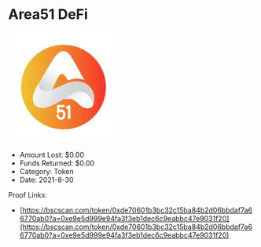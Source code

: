 # Area51 DeFi
![Area51 DeFi](/rektimages/Area51-DeFi.png)
- Amount Lost: $0.00
- Funds Returned: $0.00
- Category: Token
- Date: 2021-8-30



Proof Links:
- [https://bscscan.com/token/0xde70601b3bc32c15ba84b2d06bbdaf7a66770ab0?a=0xe9e5d999e94fa3f3eb1dec6c9eabbc47e9031f20](https://bscscan.com/token/0xde70601b3bc32c15ba84b2d06bbdaf7a66770ab0?a=0xe9e5d999e94fa3f3eb1dec6c9eabbc47e9031f20)


